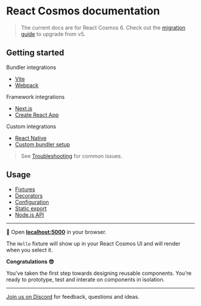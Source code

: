 # React Cosmos documentation

> The current docs are for React Cosmos 6. Check out the [migration guide](getting-started/migration.md) to upgrade from v5.

## Getting started

Bundler integrations

- [Vite](getting-started/vite.md)
- [Webpack](getting-started/webpack.md)

Framework integrations

- [Next.js](getting-started/next.md)
- [Create React App](getting-started/create-react-app.md)

Custom integrations

- [React Native](getting-started/react-native.md)
- [Custom bundler setup](getting-started/custom-bundler.md)

> See [Troubleshooting](getting-started/troubleshooting.md) for common issues.

## Usage

- [Fixtures](usage/fixtures.md)
- [Decorators](usage/decorators.md)
- [Configuration](usage/configuration.md)
- [Static export](usage/static-export.md)
- [Node.js API](usage/node-api.md)

---

🚀 Open **[localhost:5000](http://localhost:5000)** in your browser.

The `Hello` fixture will show up in your React Cosmos UI and will render when you select it.

**Congratulations 😎**

You've taken the first step towards designing reusable components. You're ready to prototype, test and interate on components in isolation.

---

[Join us on Discord](https://discord.gg/3X95VgfnW5) for feedback, questions and ideas.

